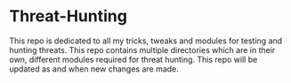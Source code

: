 # Threat-Hunting
This repo is dedicated to all my tricks, tweaks and modules for testing and hunting threats. This repo contains multiple directories which are in their own, different modules required for threat hunting. This repo will be updated as and when new changes are made.

